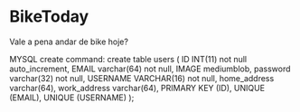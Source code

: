 # BikeToday
Vale a pena andar de bike hoje?


MYSQL create command:
create table users (
ID INT(11) not null auto_increment,
EMAIL varchar(64) not null,
IMAGE mediumblob,
password varchar(32) not null,
USERNAME VARCHAR(16) not null,
home_address varchar(64),
work_address varchar(64),
PRIMARY KEY (ID),
UNIQUE (EMAIL),
UNIQUE (USERNAME)
);
